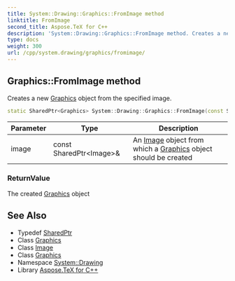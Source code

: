 ```yaml
---
title: System::Drawing::Graphics::FromImage method
linktitle: FromImage
second_title: Aspose.TeX for C++
description: 'System::Drawing::Graphics::FromImage method. Creates a new Graphics object from the specified image in C++.'
type: docs
weight: 300
url: /cpp/system.drawing/graphics/fromimage/
---
```

## Graphics::FromImage method


Creates a new [Graphics](../) object from the specified image.

```cpp
static SharedPtr<Graphics> System::Drawing::Graphics::FromImage(const SharedPtr<Image> &image)
```


| Parameter | Type | Description |
| --- | --- | --- |
| image | const SharedPtr\<Image\>\& | An [Image](../../image/) object from which a [Graphics](../) object should be created |

### ReturnValue

The created [Graphics](../) object

## See Also

* Typedef [SharedPtr](../../../system/sharedptr/)
* Class [Graphics](../)
* Class [Image](../../image/)
* Class [Graphics](../)
* Namespace [System::Drawing](../../)
* Library [Aspose.TeX for C++](../../../)
